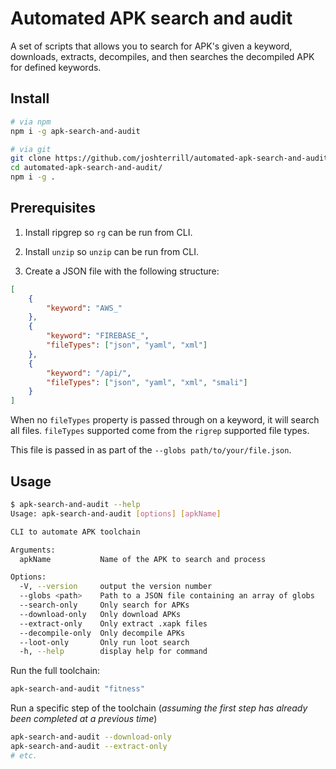 # Automated APK search and audit

A set of scripts that allows you to search for APK's given a keyword, downloads, extracts, decompiles, and then searches the decompiled APK for defined keywords.

## Install

```bash
# via npm
npm i -g apk-search-and-audit

# via git
git clone https://github.com/joshterrill/automated-apk-search-and-audit
cd automated-apk-search-and-audit/
npm i -g .
```

## Prerequisites

1. Install ripgrep so `rg` can be run from CLI.

2. Install `unzip` so `unzip` can be run from CLI.

3. Create a JSON file with the following structure:

```json
[
    {
        "keyword": "AWS_"
    },
    {
        "keyword": "FIREBASE_",
        "fileTypes": ["json", "yaml", "xml"]
    },
    {
        "keyword": "/api/",
        "fileTypes": ["json", "yaml", "xml", "smali"]
    }
]
```

When no `fileTypes` property is passed through on a keyword, it will search all files. `fileTypes` supported come from the `rigrep` supported file types.

This file is passed in as part of the `--globs path/to/your/file.json`.

## Usage

```bash
$ apk-search-and-audit --help
Usage: apk-search-and-audit [options] [apkName]

CLI to automate APK toolchain

Arguments:
  apkName           Name of the APK to search and process

Options:
  -V, --version     output the version number
  --globs <path>    Path to a JSON file containing an array of globs
  --search-only     Only search for APKs
  --download-only   Only download APKs
  --extract-only    Only extract .xapk files
  --decompile-only  Only decompile APKs
  --loot-only       Only run loot search
  -h, --help        display help for command
```

Run the full toolchain:

```bash
apk-search-and-audit "fitness"
```

Run a specific step of the toolchain (*assuming the first step has already been completed at a previous time*)

```bash
apk-search-and-audit --download-only
apk-search-and-audit --extract-only
# etc.
```

